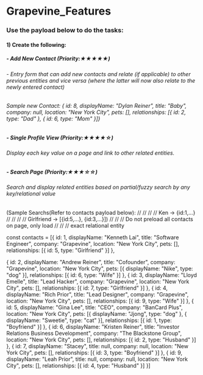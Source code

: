 # Grapevine_Features

### Use the payload below to do the tasks:

#### 1) Create the following:
##### - Add New Contact (Priority:★★★★★)
###### - Entry form that can add new contacts and relate (if applicable) to other previous entities and vice versa (where the latter will now also relate to the newly entered contact)
###### Sample new Contact: { id: 8, displayName: "Dylan Reiner", title: "Baby", company: null, location: "New York City", pets: [], relationships: [{ id: 2, type: "Dad" }, { id: 6, type: "Mom" }]}

##### - Single Profile View (Priority:★★★★☆)
###### Display each key value on a page and link to other related entities.

##### - Search Page (Priority:★★★☆☆)
###### Search and display related entities based on partial/fuzzy search by any key/relational value
(Sample Searchs(Refer to contacts payload below):
// // // // Ken -> {id:1,...}
// // // // Girlfriend -> [{id:5,...}, {id:3,...}])
// // // Do not preload all contacts on page, only load
// // // exact relational entity

const contacts = [{
  id: 1,
  displayName: "Kenneth Lai",
  title: "Software Engineer",
  company: "Grapevine",
  location: "New York City",
  pets: [],
  relationships: [{ id: 5, type: "Girlfriend" }]
},

{
  id: 2,
  displayName: "Andrew Reiner",
  title: "Cofounder",
  company: "Grapevine",
  location: "New York City",
  pets: [{ displayName: "Nike", type: "dog" }],
  relationships: [{ id: 6, type: "Wife" }]
},
{
  id: 3,
  displayName: "Lloyd Emelle",
  title: "Lead Hacker",
  company: "Grapevine",
  location: "New York City",
  pets: [],
  relationships: [{ id: 7, type: "Girlfriend" }]
},
{
  id: 4,
  displayName: "Rich Prior",
  title: "Lead Designer",
  company: "Grapevine",
  location: "New York City",
  pets: [],
  relationships: [{ id: 9, type: "Wife" }]
},
{
  id: 5,
  displayName: "Gina Lee",
  title: "CEO",
  company: "BanCard Plus",
  location: "New York City",
  pets: [{ displayName: "Jjong", type: "dog" }, { displayName: "Sweetie", type: "cat" }],
  relationships: [{ id: 1, type: "Boyfriend" }]
},
{
  id: 6,
  displayName: "Kristen Reiner",
  title: "Investor Relations Business Development",
  company: "The Blackstone Group",
  location: "New York City",
  pets: [],
  relationships: [{ id: 2, type: "Husband" }]
},
{
  id: 7,
  displayName: "Stacey",
  title: null,
  company: null,
  location: "New York City",
  pets: [],
  relationships: [{ id: 3, type: "Boyfriend" }]
},
{
  id: 9,
  displayName: "Leah Prior",
  title: null,
  company: null,
  location: "New York City",
  pets: [],
  relationships: [{ id: 4, type: "Husband" }]
}]

